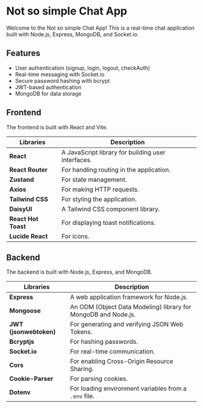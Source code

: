 # Not so simple Chat App

Welcome to the Not so simple Chat App! This is a real-time chat application built with Node.js, Express, MongoDB, and Socket.io.

## Features

- User authentication (signup, login, logout, checkAuth)
- Real-time messaging with Socket.io
- Secure password hashing with bcrypt
- JWT-based authentication
- MongoDB for data storage

## Frontend

The frontend is built with React and Vite.

| Libraries          | Description                                      |
|--------------------|--------------------------------------------------|
| **React**          | A JavaScript library for building user interfaces. |
| **React Router**   | For handling routing in the application.         |
| **Zustand**        | For state management.                            |
| **Axios**          | For making HTTP requests.                        |
| **Tailwind CSS**   | For styling the application.                     |
| **DaisyUI**        | A Tailwind CSS component library.                |
| **React Hot Toast**| For displaying toast notifications.              |
| **Lucide React**   | For icons.                                       |

## Backend

The backend is built with Node.js, Express, and MongoDB.

| Libraries          | Description                                      |
|--------------------|--------------------------------------------------|
| **Express**        | A web application framework for Node.js.         |
| **Mongoose**       | An ODM (Object Data Modeling) library for MongoDB and Node.js. |
| **JWT (jsonwebtoken)** | For generating and verifying JSON Web Tokens. |
| **Bcryptjs**       | For hashing passwords.                           |
| **Socket.io**      | For real-time communication.                     |
| **Cors**           | For enabling Cross-Origin Resource Sharing.      |
| **Cookie-Parser**  | For parsing cookies.                             |
| **Dotenv**         | For loading environment variables from a `.env` file. |